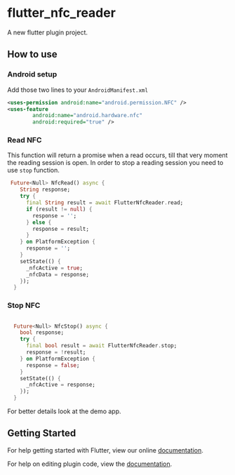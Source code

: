 # flutter_nfc_reader

A new flutter plugin project.

## How to use

### Android setup

Add those two lines to your `AndroidManifest.xml`

```xml
<uses-permission android:name="android.permission.NFC" />
<uses-feature
        android:name="android.hardware.nfc"
        android:required="true" />
```

### Read NFC

This function will return a promise when a read occurs, till that very moment the reading session is open.
In order to stop a reading session you need to use `stop` function.

```dart
 Future<Null> NfcRead() async {
    String response;
    try {
      final String result = await FlutterNfcReader.read;
      if (result != null) {
        response = '';
      } else {
        response = result;
      }
    } on PlatformException {
      response = '';
    }
    setState(() {
      _nfcActive = true;
      _nfcData = response;
    });
  }
```

### Stop NFC
```dart

  Future<Null> NfcStop() async {
    bool response;
    try {
      final bool result = await FlutterNfcReader.stop;
      response = !result;
    } on PlatformException {
      response = false;
    }
    setState(() {
      _nfcActive = response;
    });
  }
```

For better details look at the demo app.

## Getting Started

For help getting started with Flutter, view our online
[documentation](https://flutter.io/).

For help on editing plugin code, view the [documentation](https://flutter.io/developing-packages/#edit-plugin-package).
